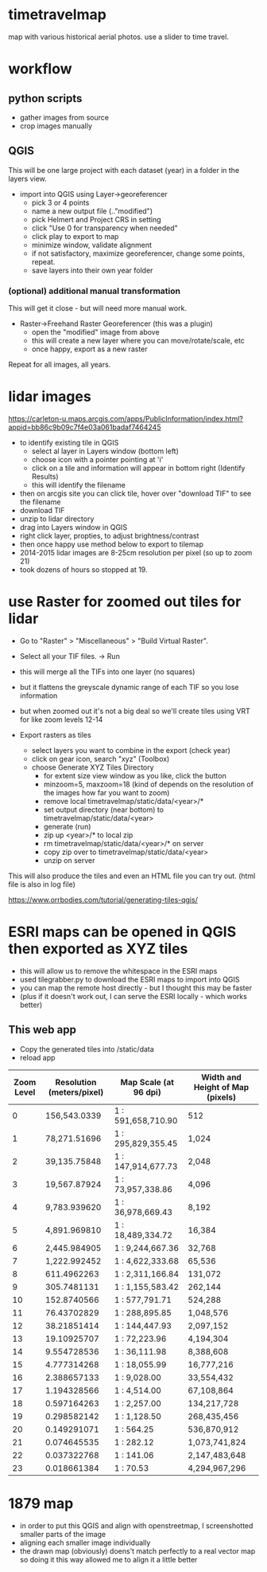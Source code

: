 # timetravelmap
map with various historical aerial photos. use a slider to time travel.

# workflow

## python scripts

* gather images from source
* crop images manually

## QGIS
This will be one large project with each dataset (year) in a folder in the layers view.

* import into QGIS using Layer->georeferencer
  * pick 3 or 4 points
  * name a new output file (.."modified")
  * pick Helmert and Project CRS in setting
  * click "Use 0 for transparency when needed"
  * click play to export to map
  * minimize window, validate alignment
  * if not satisfactory, maximize georeferencer, change some points, repeat.
  * save layers into their own year folder


### (optional) additional manual transformation
This will get it close - but will need more manual work.

* Raster->Freehand Raster Georeferencer (this was a plugin)
  * open the "modified" image from above
  * this will create a new layer where you can move/rotate/scale, etc
  * once happy, export as a new raster

Repeat for all images, all years.

# lidar images
https://carleton-u.maps.arcgis.com/apps/PublicInformation/index.html?appid=bb86c9b09c7f4e03a061badaf7464245

* to identify existing tile in QGIS
  * select al layer in Layers window (bottom left)
  * choose icon with a pointer pointing at 'i'
  * click on a tile and information will appear in bottom right (Identify Results)
  * this will identify the filename
* then on arcgis site you can click tile, hover over "download TIF" to see the filename
* download TIF
* unzip to lidar directory
* drag into Layers window in QGIS
* right click layer, propties, to adjust brightness/contrast
* then once happy use method below to export to tilemap
* 2014-2015 lidar images are 8-25cm resolution per pixel (so up to zoom 21)
* took dozens of hours so stopped at 19.

# use Raster for zoomed out tiles for lidar
* Go to "Raster" > "Miscellaneous" > "Build Virtual Raster".
* Select all your TIF files.  -> Run
* this will merge all the TIFs into one layer (no squares)
* but it flattens the greyscale dynamic range of each TIF so you lose information
* but when zoomed out it's not a big deal so we'll create tiles using VRT for like zoom levels 12-14

* Export rasters as tiles
  * select layers you want to combine in the export (check year)
  * click on gear icon, search "xyz" (Toolbox)
  * choose Generate XYZ Tiles Directory
    * for extent size view window as you like, click the button
    * minzoom=5, maxzoom=18  (kind of depends on the resolution of the images how far you want to zoom)
    * remove local  timetravelmap/static/data/\<year\>/*
    * set output directory (near bottom) to timetravelmap/static/data/\<year\>
    * generate (run)
    * zip up \<year\>/* to local zip
    * rm timetravelmap/static/data/\<year\>/* on server
    * copy zip over to timetravelmap/static/data/\<year\>
    * unzip on server

This will also produce the tiles and even an HTML file you can try out. (html file is also in log file)

https://www.orrbodies.com/tutorial/generating-tiles-qgis/

# ESRI maps can be opened in QGIS then exported as XYZ tiles
* this will allow us to remove the whitespace in the ESRI maps
* used tilegrabber.py to download the ESRI maps to import into QGIS
* you can map the remote host directly - but I thought this may be faster
* (plus if it doesn't work out, I can serve the ESRI locally - which works better)


## This web app

* Copy the generated tiles into /static/data
* reload app

| Zoom Level | Resolution (meters/pixel) | Map Scale (at 96 dpi) | Width and Height of Map (pixels) |
|------------|---------------------------|------------------------|----------------------------------|
| 0          | 156,543.0339               | 1 : 591,658,710.90     | 512                              |
| 1          | 78,271.51696               | 1 : 295,829,355.45     | 1,024                            |
| 2          | 39,135.75848               | 1 : 147,914,677.73     | 2,048                            |
| 3          | 19,567.87924               | 1 : 73,957,338.86      | 4,096                            |
| 4          | 9,783.939620               | 1 : 36,978,669.43      | 8,192                            |
| 5          | 4,891.969810               | 1 : 18,489,334.72      | 16,384                           |
| 6          | 2,445.984905               | 1 : 9,244,667.36       | 32,768                           |
| 7          | 1,222.992452               | 1 : 4,622,333.68       | 65,536                           |
| 8          | 611.4962263                | 1 : 2,311,166.84       | 131,072                          |
| 9          | 305.7481131                | 1 : 1,155,583.42       | 262,144                          |
| 10         | 152.8740566                | 1 : 577,791.71         | 524,288                          |
| 11         | 76.43702829                | 1 : 288,895.85         | 1,048,576                        |
| 12         | 38.21851414                | 1 : 144,447.93         | 2,097,152                        |
| 13         | 19.10925707                | 1 : 72,223.96          | 4,194,304                        |
| 14         | 9.554728536                | 1 : 36,111.98          | 8,388,608                        |
| 15         | 4.777314268                | 1 : 18,055.99          | 16,777,216                       |
| 16         | 2.388657133                | 1 : 9,028.00           | 33,554,432                       |
| 17         | 1.194328566                | 1 : 4,514.00           | 67,108,864                       |
| 18         | 0.597164263                | 1 : 2,257.00           | 134,217,728                      |
| 19         | 0.298582142                | 1 : 1,128.50           | 268,435,456                      |
| 20         | 0.149291071                | 1 : 564.25             | 536,870,912                      |
| 21         | 0.074645535                | 1 : 282.12             | 1,073,741,824                    |
| 22         | 0.037322768                | 1 : 141.06             | 2,147,483,648                    |
| 23         | 0.018661384                | 1 : 70.53              | 4,294,967,296                    |


# 1879 map
* in order to put this QGIS and align with openstreetmap, I screenshotted smaller parts of the image
* aligning each smaller image individually
* the drawn map (obviously) doens't match perfectly to a real vector map so doing it this way allowed me to align it a little better